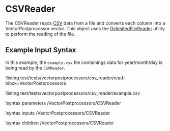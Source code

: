 # CSVReader

The CSVReader reads [CSV](https://en.wikipedia.org/wiki/Comma-separated_values) data from a file and
converts each column into a VectorPostprocessor vector. This object uses the
[DelimitedFileReader](MooseUtils.md#delimitedfilereader) utility to perform the reading of the file.

## Example Input Syntax

In this example, the `example.csv` file containings data for year/month/day is being read by
the `CSVReader`.

!listing test/tests/vectorpostprocessors/csv_reader/read.i block=VectorPostprocessors

!listing test/tests/vectorpostprocessors/csv_reader/example.csv

!syntax parameters /VectorPostprocessors/CSVReader

!syntax inputs /VectorPostprocessors/CSVReader

!syntax children /VectorPostprocessors/CSVReader

